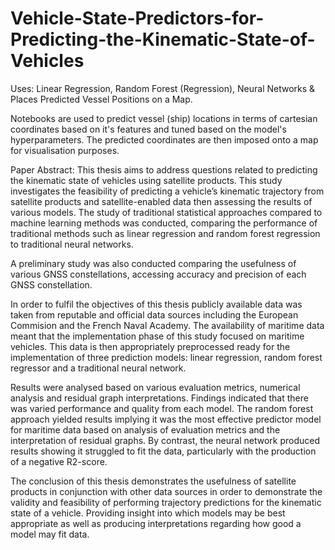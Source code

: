 # Vehicle-State-Predictors-for-Predicting-the-Kinematic-State-of-Vehicles
Uses: Linear Regression, Random Forest (Regression), Neural Networks &amp; Places Predicted Vessel Positions on a Map.

Notebooks are used to predict vessel (ship) locations in terms of cartesian coordinates based on it's features and tuned based on the model's hyperparameters. The predicted coordinates are then imposed onto a map for visualisation purposes. 

Paper Abstract:
This thesis aims to address questions related to predicting the kinematic state of vehicles using satellite products. This study investigates the feasibility of predicting a vehicle’s kinematic trajectory from satellite products and satellite-enabled data then assessing the results of various models. The study of traditional statistical approaches compared to machine learning methods was conducted, comparing the performance of traditional methods such as linear regression and random forest regression to traditional neural networks. 

A preliminary study was also conducted comparing the usefulness of various GNSS constellations, accessing accuracy and precision of each GNSS constellation.

In order to fulfil the objectives of this thesis publicly available data was taken from reputable and official data sources including the European Commision and the French Naval Academy. The availability of maritime data meant that the implementation phase of this study focused on maritime vehicles. This data is then appropriately preprocessed ready for the implementation of three prediction models: linear regression, random forest regressor and a traditional neural network. 

Results were analysed based on various evaluation metrics, numerical analysis and residual graph interpretations. Findings indicated that there was varied performance and quality from each model. The random forest approach yielded results implying it was the most effective predictor model for maritime data based on analysis of evaluation metrics and the interpretation of residual graphs. By contrast, the neural network produced results showing it struggled to fit the data, particularly with the production of a negative R2-score.

The conclusion of this thesis demonstrates the usefulness of satellite products in conjunction with other data sources in order to demonstrate the validity and feasibility of performing trajectory predictions for the kinematic state of a vehicle. Providing insight into which models may be best appropriate as well as producing interpretations regarding how good a model may fit data.
